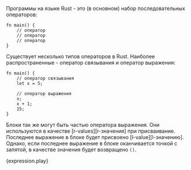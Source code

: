 Программы на языке Rust - это (в основном) набор последовательных операторов:

```
fn main() {
    // оператор
    // оператор
    // оператор
}
```

Существует несколько типов операторов в Rust. Наиболее распространенные - оператор связывания и оператор выражения:

```
fn main() {
    // оператор связывания
    let x = 5;

    // оператор выражения
    x;
    x + 1;
    15;
}
```

Блоки так же могут быть частью оператора выражения. Они используются в качестве [r-values][r-значения] при присваивание. Последнее выражение в блоке будет присвоено [l-value][l-значению]. Однако, если последнее выражение в блоке оканчивается точкой с запятой, в качестве значения будет возвращено `()`.

{expression.play}

[rvalue]: https://en.wikipedia.org/wiki/Value_%28computer_science%29#lrvalue
[lvalue]: https://en.wikipedia.org/wiki/Value_%28computer_science%29#lrvalue
